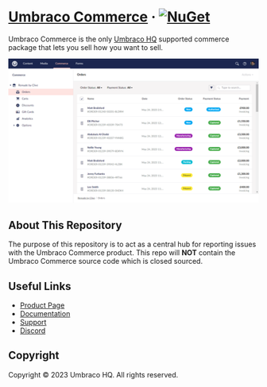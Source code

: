 # [Umbraco Commerce](https://umbraco.com/products/umbraco-commerce) &middot; [![NuGet](https://img.shields.io/nuget/v/Umbraco.Commerce.svg?style=modern&label=nuget)](https://www.nuget.org/packages/Umbraco.Commerce/) 

Umbraco Commerce is the only [Umbraco HQ](https://umbraco.com/products/umbraco-commerce) supported commerce package that lets you sell how you want to sell.

![Umbraco Commerce](assets/ss_orders.png)

## About This Repository

The purpose of this repository is to act as a central hub for reporting issues with the Umbraco Commerce product. This repo will **NOT** contain the Umbraco Commerce source code which is closed sourced.

## Useful Links

* [Product Page](https://umbraco.com/products/umbraco-commerce)
* [Documentation](https://docs.umbraco.com/umbraco-commerce/)
* [Support](mailto:support@umbraco.com)
* [Discord](https://discord.gg/PSFDAmsG)

## Copyright

Copyright © 2023 Umbraco HQ. All rights reserved.
